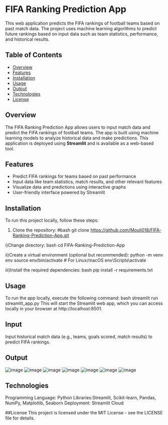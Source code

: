# FIFA Ranking Prediction App

This web application predicts the FIFA rankings of football teams based on past match data. The project uses machine learning algorithms to predict future rankings based on input data such as team statistics, performance, and historical results.

## Table of Contents
- [Overview](#overview)
- [Features](#features)
- [Installation](#installation)
- [Usage](#usage)
- [Output](#output)
- [Technologies](#technologies)
- [License](#license)

## Overview

The FIFA Ranking Prediction App allows users to input match data and predict the FIFA rankings of football teams. The app is built using machine learning models to analyze historical data and make predictions. This application is deployed using **Streamlit** and is available as a web-based tool.

## Features

- Predict FIFA rankings for teams based on past performance
- Input data like team statistics, match results, and other relevant features
- Visualize data and predictions using interactive graphs
- User-friendly interface powered by Streamlit

## Installation

To run this project locally, follow these steps:

1. Clone the repository:
   #bash
   git clone https://github.com/Mouli018/FIFA-Ranking-Prediction-App.git

i)Change directory:
bash
cd FIFA-Ranking-Prediction-App

ii)Create a virtual environment (optional but recommended):
python -m venv env
source env/bin/activate  # For Linux/macOS
env\Scripts\activate 

iii)Install the required dependencies:
bash
pip install -r requirements.txt

## Usage
To run the app locally, execute the following command:
bash
streamlit run streamlit_app.py
This will start the Streamlit web app, which you can access locally in your browser at http://localhost:8501.
## Input
Input historical match data (e.g., teams, goals scored, match results) to predict FIFA rankings.
## Output
![image](https://github.com/user-attachments/assets/81b509b5-a145-48c1-89a3-cce26f947646)
![image](https://github.com/user-attachments/assets/0dcfefc6-ecf0-4eee-8741-c6dbdb294503)
![image](https://github.com/user-attachments/assets/1b127cce-b313-4275-b61f-c51e56492f3b)
![image](https://github.com/user-attachments/assets/a8767a44-4f05-4223-aed2-5a77639ce034)
![image](https://github.com/user-attachments/assets/e0b49693-7ac3-4f2c-8571-0d1ab2b8945c)
![image](https://github.com/user-attachments/assets/fbcc5762-459a-420a-9bbe-0034a3cc253e)
![image](https://github.com/user-attachments/assets/b152938c-d3ad-4b4c-b611-469a21e97080)

## Technologies
Programming Language: Python
Libraries:Streamlit, Scikit-learn, Pandas, NumPy, Matplotlib, Seaborn
Deployment: Streamlit Cloud

##License
This project is licensed under the MIT License - see the LICENSE file for details.

